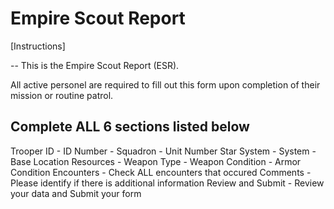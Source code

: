 # Empire Scout Report

[Instructions]


-- This is the Empire Scout Report (ESR). 

All active personel are required to fill out this form upon completion of their mission or routine patrol. 



## Complete ALL 6 sections listed below

Trooper ID
    - ID Number
    - Squadron
    - Unit Number
Star System
    - System
    - Base Location
Resources
    - Weapon Type
    - Weapon Condition
    - Armor Condition
Encounters
    - Check ALL encounters that occured
Comments
    - Please identify if there is additional information
Review and Submit
    - Review your data and Submit your form

